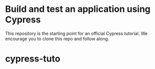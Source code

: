 # Build and test an application using Cypress

This repository is the starting point for an official Cypress tutorial. We encourage you to clone this repo and follow along.
# cypress-tuto

